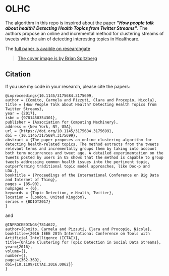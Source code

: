 # OLHC

The algorithm in this repo is inspired about the paper ***"How people talk about health? Detecting Health Topics from Twitter Streams"***.
The authors propose an online and incremental method for clustering streams of tweets with the aim of detecting interesting topics in Healthcare.

The [full paper is avaible on researchgate](https://www.researchgate.net/profile/Carmela-Comito/publication/320911146_How_people_talk_about_health_Detecting_Health_Topics_from_Twitter_Streams/links/5a01f49a4585155c96ca91be/How-people-talk-about-health-Detecting-Health-Topics-from-Twitter-Streams.pdf)

> [The cover image is by Brian Spitzberg](https://www.researchgate.net/figure/A-comparison-of-word-cloud-images-indicating-the-most-popular-word-used-in-the-tweet_fig1_318250631)

## Citation

If you use my code in your research, please cite the papers:
```
@inproceedings{10.1145/3175684.3175699,
author = {Comito, Carmela and Pizzuti, Clara and Procopio, Nicola},
title = {How People Talk about Health? Detecting Health Topics from Twitter Streams},
year = {2017},
isbn = {9781450354301},
publisher = {Association for Computing Machinery},
address = {New York, NY, USA},
url = {https://doi.org/10.1145/3175684.3175699},
doi = {10.1145/3175684.3175699},
abstract = {The paper proposes an online clustering algorithm for detecting health-related topics. The method extracts from the tweets relevant terms and incrementally groups them by taking into account both term occurrences and tweet age. A detailed experimentation on the tweets posted by users in US shows that the method is capable to group tweets addressing common health issues into the pertinent topic, outperforming traditional topic model approaches, like Doc-p and LDA.},
booktitle = {Proceedings of the International Conference on Big Data and Internet of Thing},
pages = {85–90},
numpages = {6},
keywords = {Topic Detection, e-Health, Twitter},
location = {London, United Kingdom},
series = {BDIOT2017}
}
```

and
 
```
@INPROCEEDINGS{7814622,
author={Comito, Carmela and Pizzuti, Clara and Procopio, Nicola},
booktitle={2016 IEEE 28th International Conference on Tools with Artificial Intelligence (ICTAI)}, 
title={Online Clustering for Topic Detection in Social Data Streams}, 
year={2016},
volume={},
number={},
pages={362-369},
doi={10.1109/ICTAI.2016.0062}}
}
```
